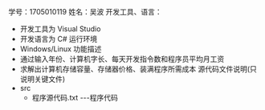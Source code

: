学号：1705010119
姓名：吴波
开发工具、语言：
* 开发工具为  Visual Studio
* 开发语言为 C#
运行环境
* Windows/Linux
功能描述
* 通过输入年份、计算机字长、每天开发指令数和程序员平均月工资
* 求解出计算机存储容量、存储器价格、装满程序所需成本
源代码文件说明(只说明关键文件)
* src
  * 程序源代码.txt       ---程序代码
  